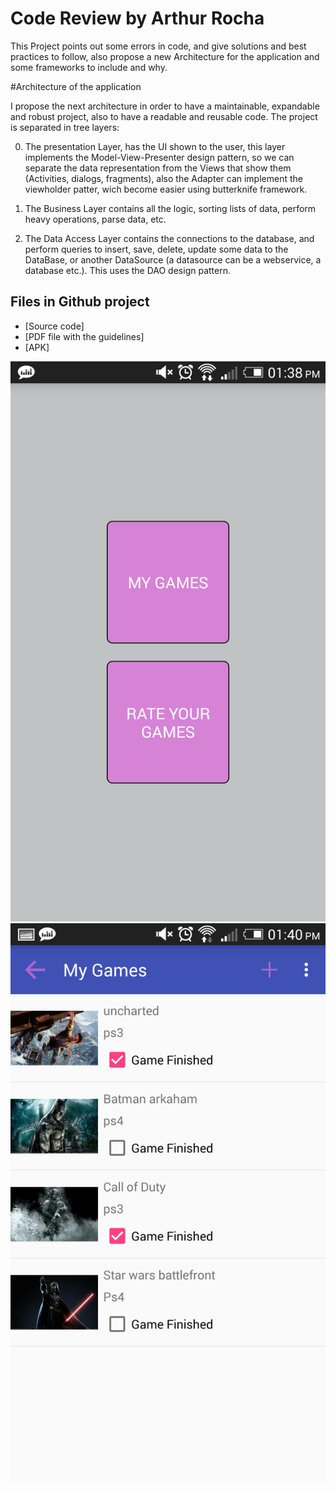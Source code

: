 # Code Review by Arthur Rocha


This Project points out some errors in code, and give solutions and best practices to follow, also propose a new Architecture for the application and some frameworks to include and why.

#Architecture of the application

I propose the next architecture in order to have a maintainable, expandable and robust project, also to have a readable and reusable code.
The project is separated in tree layers:

0. 	The presentation Layer, has the UI shown to the user, this layer implements the Model-View-Presenter design pattern, 	so we can separate the data representation from the Views that show them (Activities, dialogs, fragments), also the 		Adapter can implement the viewholder patter, wich become easier using butterknife framework.

0. 	The Business Layer contains all the logic, sorting lists of data, perform heavy operations, parse data, etc.

0. 	The Data Access Layer contains the connections to the database, and perform queries to insert, save, delete, update 		some data to the DataBase, or another DataSource (a datasource can be a webservice, a database etc.).  This uses 		the DAO design pattern.
    
    
Files in Github project
-------
* [Source code]
* [PDF file with the guidelines]
* [APK]

    
![alt tag](https://github.com/ferart/EnvoyGameArthur/blob/master/main.png)
![alt tag](https://github.com/ferart/EnvoyGameArthur/blob/master/adding.png)

